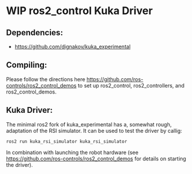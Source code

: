 # WIP ros2_control Kuka Driver

## Dependencies:
- https://github.com/dignakov/kuka_experimental

## Compiling:
Please follow the directions here https://github.com/ros-controls/ros2_control_demos to set up ros2_control, ros2_controllers, and ros2_control_demos.

## Kuka Driver:
The minimal ros2 fork of kuka_experimental has a, somewhat rough, adaptation of the RSI simulator. It can be used to test the driver by callig:
```
ros2 run kuka_rsi_simulator kuka_rsi_simulator
```

In combination with launching the robot hardware (see https://github.com/ros-controls/ros2_control_demos for details on starting the driver).
